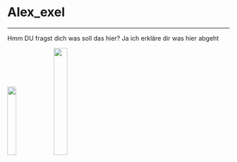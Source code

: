 # Alex_exel
---
Hmm DU fragst dich was soll das hier? Ja ich erkläre dir was hier abgeht 
<div>
<image style="width:20%" src="https://mailmeteor.com/logos/assets/PNG/Google_Sheets_Logo_512px.png">
<image style="width:25%;" src="https://raw.githubusercontent.com/github/explore/206772d6289c3cdd1b4dca05aacdeac7e1834dc9/topics/riot-games/riot-games.png">
</div>